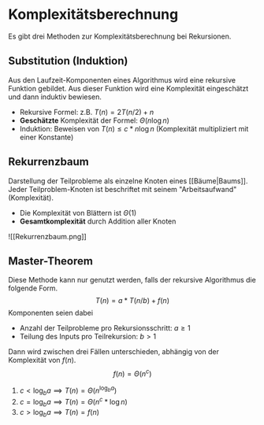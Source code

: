 # Komplexitätsberechnung
Es gibt drei Methoden zur Komplexitätsberechnung bei Rekursionen.

## Substitution (Induktion)
Aus den Laufzeit-Komponenten eines Algorithmus wird eine rekursive Funktion gebildet. Aus dieser Funktion wird eine Komplexität eingeschätzt und dann induktiv bewiesen.

- Rekursive Formel: z.B. $T(n) = 2T(n/2) + n$
- **Geschätzte** Komplexität der Formel: $\Theta(n \log{n})$
- Induktion: Beweisen von $T(n) \leq c * n \log{n}$ (Komplexität multipliziert mit einer Konstante)

## Rekurrenzbaum
Darstellung der Teilprobleme als einzelne Knoten eines [[Bäume|Baums]]. Jeder Teilproblem-Knoten ist beschriftet mit seinem "Arbeitsaufwand" (Komplexität).

- Die Komplexität von Blättern ist $\Theta(1)$
- **Gesamtkomplexität** durch Addition aller Knoten

![[Rekurrenzbaum.png]]

## Master-Theorem
Diese Methode kann nur genutzt werden, falls der rekursive Algorithmus die folgende Form.
$$T(n) = a * T(n/b) + f(n)$$
Komponenten seien dabei

- Anzahl der Teilprobleme pro Rekursionsschritt: $a \geq 1$
- Teilung des Inputs pro Teilrekursion: $b > 1$

Dann wird zwischen drei Fällen unterschieden, abhängig von der Komplexität von $f(n)$.
$$f(n) = \Theta(n^c)$$
1. $c < \log_b a \implies T(n) = \Theta(n^{\log_b a})$
2. $c = \log_b a \implies T(n) = \Theta(n^c * \log{n})$
3. $c > \log_b a \implies T(n) = f(n)$

